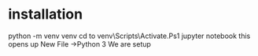 # installation

python -m venv venv
 cd to venv\Scripts\Activate.Ps1
jupyter notebook this opens up
New File ->Python 3
    We are setup